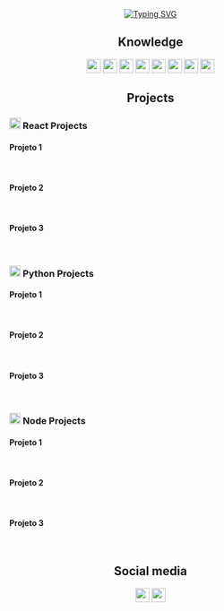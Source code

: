 <div align="center"><a href="https://git.io/typing-svg"><img src="https://readme-typing-svg.demolab.com?font=Helvetica&size=50&duration=2000&pause=500&color=F79715&center=true&vCenter=true&width=600&height=70&lines=Luiz+Gustavo's+Profile" alt="Typing SVG" /></a></div>

<h2 align="center">Knowledge</h2>
<p align="center">
    <img src="https://img.shields.io/badge/React.js-61DAFB?style=flat&logo=react&logoColor=white" height="25">
    <img src="https://img.shields.io/badge/Node.js-5FA04E?style=flat&logo=nodedotjs&logoColor=white" height="25">
    <img src="https://img.shields.io/badge/Javascript-F7DF1E?style=flat&logo=javascript&logoColor=white" height="25">
    <img src="https://img.shields.io/badge/Python-3776AB?style=flat&logo=python&logoColor=white" height="25">
    <img src="https://img.shields.io/badge/C-A8B9CC?style=flat&logo=c&logoColor=white" height="25">
    <img src="https://img.shields.io/badge/Firebase-DD2C00?style=flat&logo=firebase&logoColor=white" height="25">
    <img src="https://img.shields.io/badge/HTML5-E34F26?style=flat&logo=html5&logoColor=white" height="25">
    <img src="https://img.shields.io/badge/CSS3-1572B6?style=flat&logo=css3&logoColor=white" height="25">
</p>

<h2 align="center">Projects</h2>
<h3><img src="https://cdn.jsdelivr.net/gh/devicons/devicon@latest/icons/react/react-original.svg" height="20" width="20"> React Projects</h3>
    <h4>Projeto 1</h4><br>
    <h4>Projeto 2</h4><br>
    <h4>Projeto 3</h4><br>
    

<h3><img src="https://cdn.jsdelivr.net/gh/devicons/devicon@latest/icons/python/python-original.svg" height="20" width="20"> Python Projects</h3>
    <h4>Projeto 1</h4><br>
    <h4>Projeto 2</h4><br>
    <h4>Projeto 3</h4><br>

<h3><img src="https://cdn.jsdelivr.net/gh/devicons/devicon@latest/icons/nodejs/nodejs-original.svg" height="20" width="20"> Node Projects</h3>
    <h4>Projeto 1</h4><br>
    <h4>Projeto 2</h4><br>
    <h4>Projeto 3</h4><br>
    
<h2 align='center'>Social media</h2>
<p align='center'>
    <a href="https://www.linkedin.com/in/luiz-andrade7/"><img src='https://cdn-icons-png.flaticon.com/128/3536/3536505.png' width="25" height="25"></a>
    <a href="https://www.instagram.com/luiz_guusta/?next=%2F"><img src='https://cdn-icons-png.flaticon.com/128/2111/2111463.png' width="25" height="25"></a>
</p>
